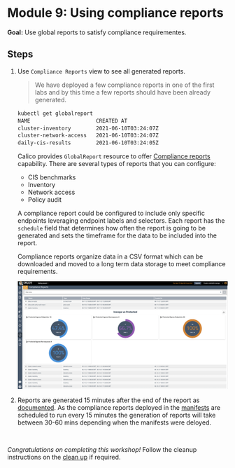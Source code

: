 # Module 9: Using compliance reports

**Goal:** Use global reports to satisfy compliance requirementes.

## Steps

1. Use `Compliance Reports` view to see all generated reports.

    >We have deployed a few compliance reports in one of the first labs and by this time a few reports should have been already generated. 
    ```bash
    kubectl get globalreport                                                          
    NAME                     CREATED AT
    cluster-inventory        2021-06-10T03:24:07Z
    cluster-network-access   2021-06-10T03:24:07Z
    daily-cis-results        2021-06-10T03:24:05Z
    ```


    Calico provides `GlobalReport` resource to offer [Compliance reports](https://docs.tigera.io/compliance/compliance-reports/) capability. There are several types of reports that you can configure:

    - CIS benchmarks
    - Inventory
    - Network access
    - Policy audit


    A compliance report could be configured to include only specific endpoints leveraging endpoint labels and selectors. Each report has the `schedule` field that determines how often the report is going to be generated and sets the timeframe for the data to be included into the report.

    Compliance reports organize data in a CSV format which can be downloaded and moved to a long term data storage to meet compliance requirements.

    ![compliance report](../img/compliance-report.png)

2. Reports are generated 15 minutes after the end of the report as [documented](https://docs.tigera.io/v3.8/compliance/overview#change-the-default-report-generation-time). As the compliance reports deployed in the [manifests](https://github.com/tigera-solutions/calicocloud-aks-workshop/tree/main/demo/40-compliance-reports) are scheduled to run every 15 minutes the generation of reports will take between 30-60 mins depending when the manifests were deloyed.
<br>

*Congratulations on completing this workshop!*
Follow the cleanup instructions on the [clean up](../calicocloud/workshop-cleanup.md) if required.
